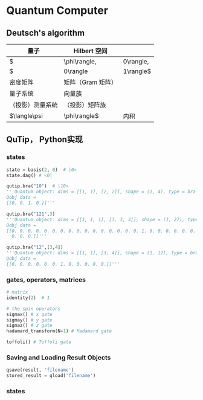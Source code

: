 # Quantum Computer

## Deutsch's algorithm

| 量子                               | Hilbert 空间      |      |
| ---------------------------------- | ----------------- | ---- |
| $|\phi\rangle,|0\rangle,|1\rangle$ | （列）向量，基    |      |
| $|0\rangle|1\rangle$               | 张量积            |      |
| 密度矩阵                           | 矩阵（Gram 矩阵） |      |
| 量子系统                           | 向量族            |      |
| （投影）测量系统                   | （投影）矩阵族    |      |
| $\langle\psi|\phi\rangle$          | 内积              |      |



## QuTip， Python实现

### states

```py
state = basis(2, 0)  # |0>
state.dag() # <0|

qutip.bra("10")  # |10>
'''Quantum object: dims = [[1, 1], [2, 2]], shape = (1, 4), type = bra
Qobj data =
[[0. 0. 1. 0.]]'''

qutip.bra("121",3)
'''Quantum object: dims = [[1, 1, 1], [3, 3, 3]], shape = (1, 27), type = bra
Qobj data =
[[0. 0. 0. 0. 0. 0. 0. 0. 0. 0. 0. 0. 0. 0. 0. 0. 1. 0. 0. 0. 0. 0. 0. 0.
  0. 0. 0.]]'''

qutip.bra("12",[3,4])
'''Quantum object: dims = [[1, 1], [3, 4]], shape = (1, 12), type = bra
Qobj data =
[[0. 0. 0. 0. 0. 0. 1. 0. 0. 0. 0. 0.]]'''
```



### gates, operators, matrices

```python
# matrix
identity(2)  # 1

# the spin operators
sigmax() # x gate
sigmay() # y gate
sigmaz() # z gate
hadamard_transform(N=1) # Hadamard gate

toffoli() # Toffoli gate
```

### Saving and Loading Result Objects

```python
qsave(result, 'filename')
stored_result = qload('filename')
```



### states

```python

```



